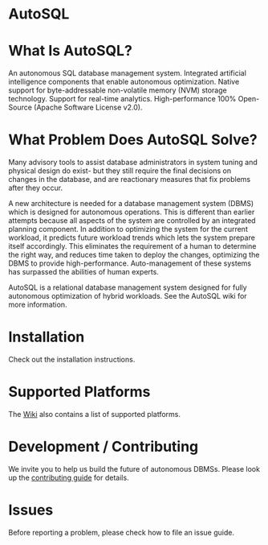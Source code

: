 # AutoSQL

# What Is AutoSQL?
An autonomous SQL database management system.
Integrated artificial intelligence components that enable autonomous optimization.
Native support for byte-addressable non-volatile memory (NVM) storage technology.
Support for real-time analytics.
High-performance
100% Open-Source (Apache Software License v2.0).

# What Problem Does AutoSQL Solve?
Many advisory tools to assist database administrators in system tuning and physical design do exist- but they still require the final decisions on changes in the database, and are reactionary measures that fix problems after they occur.

A new architecture is needed for a database management system (DBMS) which is designed for autonomous operations. This is different than earlier attempts because all aspects of the system are controlled by an integrated planning component. In addition to optimizing the system for the current workload, it predicts future workload trends which lets the system prepare itself accordingly. This eliminates the requirement of a human to determine the right way, and reduces time taken to deploy the changes, optimizing the DBMS to provide high-performance. Auto-management of these systems has surpassed the abilities of human experts.

AutoSQL is a relational database management system designed for fully autonomous optimization of hybrid workloads. See the AutoSQL wiki for more information.

# Installation
Check out the installation instructions.

# Supported Platforms
The [Wiki](https://github.com/dbresearchgroup/AutoSQL/wiki) also contains a list of supported platforms.

# Development / Contributing
We invite you to help us build the future of autonomous DBMSs. Please look up the [contributing guide](https://github.com/dbresearchgroup/AutoSQL/wiki/Contributing) for details.

# Issues
Before reporting a problem, please check how to file an issue guide.


